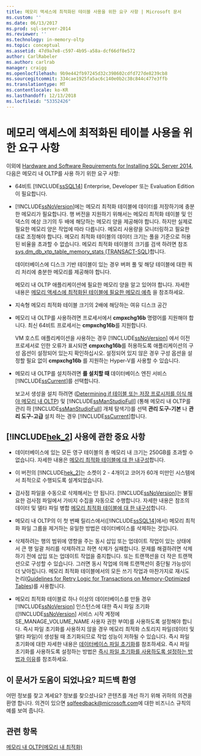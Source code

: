 ```yaml
---
title: 메모리 액세스에 최적화된 테이블 사용을 위한 요구 사항 | Microsoft 문서
ms.custom: ''
ms.date: 06/13/2017
ms.prod: sql-server-2014
ms.reviewer: ''
ms.technology: in-memory-oltp
ms.topic: conceptual
ms.assetid: 47d9a7e8-c597-4b95-a58a-dcf66df8e572
author: CarlRabeler
ms.author: carlrab
manager: craigg
ms.openlocfilehash: 9b9e442fb97245d32c398602cdfd727de8239cb8
ms.sourcegitcommit: 334cae1925fa5ac6c140e0b2c38c844c477e3ffb
ms.translationtype: MT
ms.contentlocale: ko-KR
ms.lasthandoff: 12/13/2018
ms.locfileid: "53352426"
---
```

# <a name="requirements-for-using-memory-optimized-tables"></a>메모리 액세스에 최적화된 테이블 사용을 위한 요구 사항
  이외에 [Hardware and Software Requirements for Installing SQL Server 2014](../../sql-server/install/hardware-and-software-requirements-for-installing-sql-server.md), 다음은 메모리 내 OLTP를 사용 하기 위한 요구 사항:  
  
-   64비트 [!INCLUDE[ssSQL14](../../includes/sssql14-md.md)] Enterprise, Developer 또는 Evaluation Edition이 필요합니다.  
  
-   [!INCLUDE[ssNoVersion](../../includes/ssnoversion-md.md)]에는 메모리 최적화 테이블에 데이터를 저장하기에 충분한 메모리가 필요합니다. 행 버전을 지원하기 위해서는 메모리 최적화 테이블 및 인덱스의 예상 크기의 두 배에 해당하는 메모리 양을 제공해야 합니다. 하지만 실제로 필요한 메모리 양은 작업에 따라 다릅니다. 메모리 사용량을 모니터링하고 필요한 대로 조정해야 합니다. 메모리 최적화 테이블의 데이터 크기는 풀을 기준으로 허용된 비율을 초과할 수 없습니다. 메모리 최적화 테이블의 크기를 검색 하려면 참조 [sys.dm_db_xtp_table_memory_stats &#40;TRANSACT-SQL&#41;](/sql/relational-databases/system-dynamic-management-views/sys-dm-db-xtp-table-memory-stats-transact-sql)합니다.  
  
     데이터베이스에 디스크 기반 테이블이 있는 경우 버퍼 풀 및 해당 테이블에 대한 쿼리 처리에 충분한 메모리를 제공해야 합니다.  
  
     메모리 내 OLTP 애플리케이션에 필요한 메모리 양을 알고 있어야 합니다. 자세한 내용은 [메모리 액세스에 최적화된 테이블에 필요한 메모리 예측](memory-optimized-tables.md) 을 참조하세요.  
  
-   지속형 메모리 최적화 테이블 크기의 2배에 해당하는 여유 디스크 공간  
  
-   메모리 내 OLTP를 사용하려면 프로세서에서 **cmpxchg16b** 명령어를 지원해야 합니다. 최신 64비트 프로세서는 **cmpxchg16b**를 지원합니다.  
  
     VM 호스트 애플리케이션을 사용하는 경우 [!INCLUDE[ssNoVersion](../../includes/ssnoversion-md.md)] 에서 이전 프로세서로 인한 오류가 표시되면 **cmpxchg16b**를 허용하도록 애플리케이션의 구성 옵션이 설정되어 있는지 확인하십시오. 설정되어 있지 않은 경우 구성 옵션을 설정할 필요 없이 **cmpxchg16b** 를 지원하는 Hyper-V를 사용할 수 있습니다.  
  
-   메모리 내 OLTP를 설치하려면 **를 설치할 때** 데이터베이스 엔진 서비스 [!INCLUDE[ssCurrent](../../../includes/sscurrent-md.md)]를 선택합니다.  
  
     보고서 생성을 설치 하려면 ([Determining if 테이블 또는 저장 프로시저를 이식 해야 메모리 내 OLTP](determining-if-a-table-or-stored-procedure-should-be-ported-to-in-memory-oltp.md)) 및 [!INCLUDE[ssManStudioFull](../../../includes/ssmanstudiofull-md.md)] (통해 메모리 내 OLTP를 관리 하 [!INCLUDE[ssManStudioFull](../../../includes/ssmanstudiofull-md.md)] 개체 탐색기)를 선택 **관리 도구-기본** 나 **관리 도구-고급** 설치 하는 경우 [!INCLUDE[ssCurrent](../../../includes/sscurrent-md.md)]합니다.  
  
## <a name="important-notes-on-using-includehek2includeshek-2-mdmd"></a>[!INCLUDE[hek_2](../../../includes/hek-2-md.md)] 사용에 관한 중요 사항  
  
-   데이터베이스에 있는 모든 영구 테이블의 총 메모리 내 크기는 250GB를 초과할 수 없습니다. 자세한 내용은 [메모리 최적화 테이블에 대 한 내구성](durability-for-memory-optimized-tables.md)합니다.  
  
-   이 버전의 [!INCLUDE[hek_2](../../../includes/hek-2-md.md)]는 소켓이 2 - 4개이고 코어가 60개 미만인 시스템에서 최적으로 수행되도록 설계되었습니다.  
  
-   검사점 파일을 수동으로 삭제해서는 안 됩니다. [!INCLUDE[ssNoVersion](../../includes/ssnoversion-md.md)]는 불필요한 검사점 파일에서 가비지 수집을 자동으로 수행합니다. 자세한 내용은 참조의 데이터 및 델타 파일 병합 [메모리 최적화 테이블에 대 한 내구성](durability-for-memory-optimized-tables.md)합니다.  
  
-   메모리 내 OLTP의 이 첫 번째 릴리스에서([!INCLUDE[ssSQL14](../../includes/sssql14-md.md)]에서) 메모리 최적화 파일 그룹을 제거하는 유일한 방법은 데이터베이스를 삭제하는 것입니다.  
  
-   삭제하려는 행의 범위에 영향을 주는 동시 삽입 또는 업데이트 작업이 있는 상태에서 큰 행 일괄 처리를 삭제하려고 하면 삭제가 실패합니다. 문제를 해결하려면 삭제하기 전에 삽입 또는 업데이트 작업을 중지합니다. 또는 트랜잭션을 더 작은 트랜잭션으로 구성할 수 있습니다. 그러면 동시 작업에 의해 트랜잭션이 중단될 가능성이 더 낮아집니다. 메모리 최적화 테이블에서의 모든 쓰기 작업과 마찬가지로 재시도 논리([Guidelines for Retry Logic for Transactions on Memory-Optimized Tables](../../database-engine/guidelines-for-retry-logic-for-transactions-on-memory-optimized-tables.md))를 사용합니다.  
  
-   메모리 최적화 테이블로 하나 이상의 데이터베이스를 만들 경우 [!INCLUDE[ssNoVersion](../../includes/ssnoversion-md.md)] 인스턴스에 대한 즉시 파일 초기화([!INCLUDE[ssNoVersion](../../includes/ssnoversion-md.md)] 서비스 시작 계정에 SE_MANAGE_VOLUME_NAME 사용자 권한 부여)를 사용하도록 설정해야 합니다. 즉시 파일 초기화를 사용하지 않을 경우 메모리 최적화 스토리지 파일(데이터 및 델타 파일)이 생성될 때 초기화되므로 작업 성능이 저하될 수 있습니다. 즉시 파일 초기화에 대한 자세한 내용은 [데이터베이스 파일 초기화](../databases/database-instant-file-initialization.md)를 참조하세요. 즉시 파일 초기화를 사용하도록 설정하는 방법은 [즉시 파일 초기화를 사용하도록 설정하는 방법과 이유](https://blogs.msdn.com/b/sql_pfe_blog/archive/2009/12/23/how-and-why-to-enable-instant-file-initialization.aspx)를 참조하세요.  
  
## <a name="did-this-article-help-you-were-listening"></a>이 문서가 도움이 되었나요? 피드백 환영  
 어떤 정보를 찾고 계세요? 정보를 찾으셨나요? 콘텐츠를 개선 하기 위해 귀하의 의견을 환영 합니다. 의견이 있으면 [sqlfeedback@microsoft.com](mailto:sqlfeedback@microsoft.com?subject=Your%20feedback%20about%20the%20Requirements%20for%20Using%20Memory-Optimized%20Tables%20page)에 대한 비즈니스 규칙의 예를 보여 줍니다.  
  
## <a name="see-also"></a>관련 항목  
 [메모리 내 OLTP&#40;메모리 내 최적화&#41;](in-memory-oltp-in-memory-optimization.md)  
  
  
